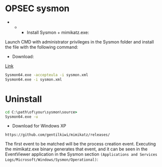 # OPSEC sysmon

- - - Install Sysmon + mimikatz.exe:

Launch CMD with administrator privileges in the Sysmon folder and install the file with the following command:
- Download:

[Link](https://github.com/Offensive-Penetration-Security/Sysmon_by_OPSEC/raw/main/Sysmon.zip)

```cmd
Sysmon64.exe -accepteula -i sysmon.xml
Sysmon64.exe -i sysmon.xml
```
# Uninstall
```cmd
cd C:\path\of\your\sysmon\source>
Sysmon64.exe -u
```
- Download for Windows XP
```url
https://github.com/gentilkiwi/mimikatz/releases/
```
The first event to be matched will be the process creation event. Executing the mimikatz.exe binary generates that event, and it can be seen in the EventViewer application in the Sysmon section `(Applications and Services Logs/Microsoft/Windows/Sysmon/Operational)`:
